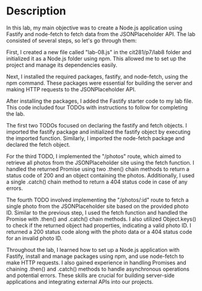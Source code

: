 # Description

In this lab, my main objective was to create a Node.js application using Fastify and node-fetch to fetch data from the JSONPlaceholder API. The lab consisted of several steps, so let's go through them:

First, I created a new file called "lab-08.js" in the cit281/p7/lab8 folder and initialized it as a Node.js folder using npm. This allowed me to set up the project and manage its dependencies easily.

Next, I installed the required packages, fastify, and node-fetch, using the npm command. These packages were essential for building the server and making HTTP requests to the JSONPlaceholder API.

After installing the packages, I added the Fastify starter code to my lab file. This code included four TODOs with instructions to follow for completing the lab.

The first two TODOs focused on declaring the fastify and fetch objects. I imported the fastify package and initialized the fastify object by executing the imported function. Similarly, I imported the node-fetch package and declared the fetch object.

For the third TODO, I implemented the "/photos" route, which aimed to retrieve all photos from the JSONPlaceholder site using the fetch function. I handled the returned Promise using two .then() chain methods to return a status code of 200 and an object containing the photos. Additionally, I used a single .catch() chain method to return a 404 status code in case of any errors.

The fourth TODO involved implementing the "/photos/:id" route to fetch a single photo from the JSONPlaceholder site based on the provided photo ID. Similar to the previous step, I used the fetch function and handled the Promise with .then() and .catch() chain methods. I also utilized Object.keys() to check if the returned object had properties, indicating a valid photo ID. I returned a 200 status code along with the photo data or a 404 status code for an invalid photo ID.

Throughout the lab, I learned how to set up a Node.js application with Fastify, install and manage packages using npm, and use node-fetch to make HTTP requests. I also gained experience in handling Promises and chaining .then() and .catch() methods to handle asynchronous operations and potential errors. These skills are crucial for building server-side applications and integrating external APIs into our projects.
